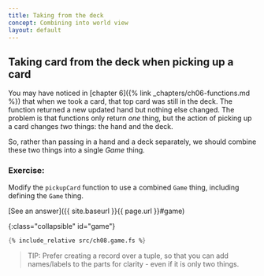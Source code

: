 ```yaml
---
title: Taking from the deck
concept: Combining into world view
layout: default
---
```

## Taking card from the deck when picking up a card
You may have noticed in [chapter 6]({% link _chapters/ch06-functions.md %}) that when we took a card, that top card was still in the deck.  The function returned a new updated hand but nothing else changed.
The problem is that functions only return _one_ thing, but the action of picking up a card changes _two_ things: the hand and the deck.

So, rather than passing in a hand and a deck separately, we should combine these two things into a single _Game_ thing.

### Exercise:
Modify the `pickupCard` function to use a combined `Game` thing, including defining the `Game` thing.

[See an answer]({{ site.baseurl }}{{ page.url }}#game)

{:class="collapsible" id="game"}
```fsharp
{% include_relative src/ch08.game.fs %}

```
> TIP: Prefer creating a record over a tuple, so that you can add names/labels to the parts for clarity - even if it is only two things.